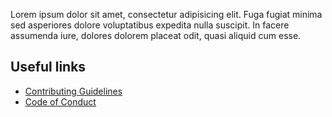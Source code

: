 Lorem ipsum dolor sit amet, consectetur adipisicing elit. Fuga fugiat minima sed asperiores dolore voluptatibus expedita nulla suscipit. In facere assumenda iure, dolores dolorem placeat odit, quasi aliquid cum esse.

## Useful links

* [Contributing Guidelines]()
* [Code of Conduct]()